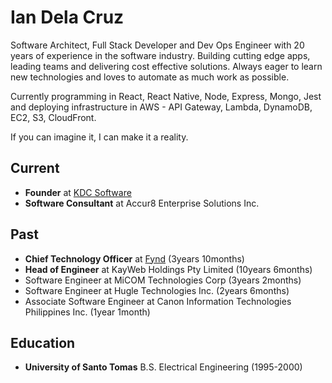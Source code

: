 # Ian Dela Cruz

Software Architect, Full Stack Developer and Dev Ops Engineer with 20 years of experience in the software industry. Building cutting edge apps, leading teams and delivering cost effective solutions. Always eager to learn new technologies and loves to automate as much work as possible.

Currently programming in React, React Native, Node, Express, Mongo, Jest and deploying infrastructure in AWS - API Gateway, Lambda, DynamoDB, EC2, S3, CloudFront.

If you can imagine it, I can make it a reality.

## Current

- **Founder** at [KDC Software](https://www.kdcsoftware.com)
- **Software Consultant** at Accur8 Enterprise Solutions Inc.

## Past

- **Chief Technology Officer** at [Fynd](https://www.getfynd.com) (3years 10months)
- **Head of Engineer** at KayWeb Holdings Pty Limited (10years 6months)
- Software Engineer at MiCOM Technologies Corp (3years 2months)
- Software Engineer at Hugle Technologies Inc. (2years 6months)
- Associate Software Engineer at Canon Information Technologies Philippines Inc. (1year 1month)

## Education

- **University of Santo Tomas** B.S. Electrical Engineering (1995-2000)
